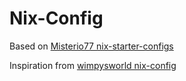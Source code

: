 # Nix-Config

Based on [Misterio77 nix-starter-configs](https://github.com/Misterio77/nix-starter-configs)

Inspiration from [wimpysworld nix-config](https://github.com/wimpysworld/nix-config)